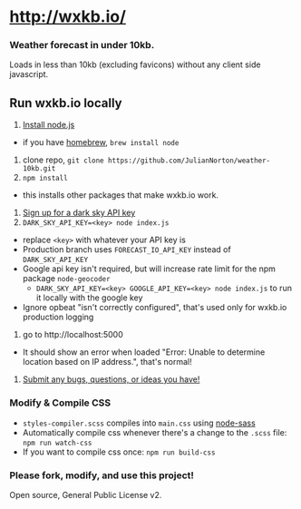 # http://wxkb.io/
### Weather forecast in under 10kb.
Loads in less than 10kb (excluding favicons) without any client side javascript.

## Run wxkb.io locally
1. [Install node.js](https://nodejs.org/en/download/)
  * if you have [homebrew](http://brew.sh/), `brew install node`
1. clone repo, `git clone https://github.com/JulianNorton/weather-10kb.git`
1. `npm install`
  * this installs other packages that make wxkb.io work.
1. [Sign up for a dark sky API key](https://darksky.net/dev/register?wxkb)
1. `DARK_SKY_API_KEY=<key> node index.js`
  * replace `<key>` with whatever your API key is
  * Production branch uses `FORECAST_IO_API_KEY` instead of `DARK_SKY_API_KEY`
  * Google api key isn't required, but will increase rate limit for the npm package `node-geocoder`
    * `DARK_SKY_API_KEY=<key> GOOGLE_API_KEY=<key> node index.js` to run it locally with the google key
  * Ignore opbeat "isn't correctly configured", that's used only for wxkb.io production logging
1. go to http://localhost:5000
  * It should show an error when loaded "Error: Unable to determine location based on IP address.", that's normal!
1. [Submit any bugs, questions, or ideas you have!](https://github.com/JulianNorton/weather-10kb/issues)


### Modify & Compile CSS
  * `styles-compiler.scss` compiles into `main.css` using [node-sass](https://npmjs.org/package/node-sass)
  * Automatically compile css whenever there's a change to the `.scss` file: `npm run watch-css` 
  * If you want to compile css once: `npm run build-css`


### Please fork, modify, and use this project!
Open source, General Public License v2.
